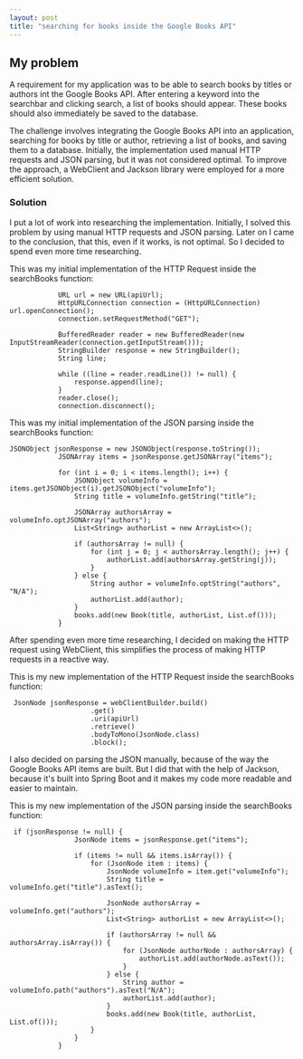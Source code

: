 ```yaml
---
layout: post
title: "searching for books inside the Google Books API"
---
```

## My problem
A requirement for my application was to be able to search books by titles or authors int the Google Books API. After entering a keyword into the searchbar and clicking search, a list of books should appear. These books should also immediately be saved to the database.

The challenge involves integrating the Google Books API into an application, searching for books by title or author, retrieving a list of books, and saving them to a database. Initially, the implementation used manual HTTP requests and JSON parsing, but it was not considered optimal. To improve the approach, a WebClient and Jackson library were employed for a more efficient solution.

### Solution
I put a lot of work into researching the implementation. Initially, I solved this problem by using manual HTTP requests and JSON parsing. Later on I came to the conclusion, that this, even if it works, is not optimal. So I decided to spend even more time researching.

This was my initial implementation of the HTTP Request inside the searchBooks function:
```
            URL url = new URL(apiUrl);
            HttpURLConnection connection = (HttpURLConnection) url.openConnection();
            connection.setRequestMethod("GET");

            BufferedReader reader = new BufferedReader(new InputStreamReader(connection.getInputStream()));
            StringBuilder response = new StringBuilder();
            String line;

            while ((line = reader.readLine()) != null) {
                response.append(line);
            }
            reader.close();
            connection.disconnect();
```
This was my initial implementation of the JSON parsing inside the searchBooks function:
```
JSONObject jsonResponse = new JSONObject(response.toString());
            JSONArray items = jsonResponse.getJSONArray("items");

            for (int i = 0; i < items.length(); i++) {
                JSONObject volumeInfo = items.getJSONObject(i).getJSONObject("volumeInfo");
                String title = volumeInfo.getString("title");

                JSONArray authorsArray = volumeInfo.optJSONArray("authors");
                List<String> authorList = new ArrayList<>();

                if (authorsArray != null) {
                    for (int j = 0; j < authorsArray.length(); j++) {
                        authorList.add(authorsArray.getString(j));
                    }
                } else {
                    String author = volumeInfo.optString("authors", "N/A");
                    authorList.add(author);
                }
                books.add(new Book(title, authorList, List.of()));
            }
```
After spending even more time researching, I decided on making the HTTP request using WebClient, this simplifies the process of making HTTP requests in a reactive way.

This is my new implementation of the HTTP Request inside the searchBooks function:
```
 JsonNode jsonResponse = webClientBuilder.build()
                    .get()
                    .uri(apiUrl)
                    .retrieve()
                    .bodyToMono(JsonNode.class)
                    .block();
```
I also decided on parsing the JSON manually, because of the way the Google Books API items are built. But I did that with the help of Jackson, because it's built into Spring Boot and it makes my code more readable and easier to maintain.

This is my new implementation of the JSON parsing inside the searchBooks function:
```
 if (jsonResponse != null) {
                JsonNode items = jsonResponse.get("items");

                if (items != null && items.isArray()) {
                    for (JsonNode item : items) {
                        JsonNode volumeInfo = item.get("volumeInfo");
                        String title = volumeInfo.get("title").asText();

                        JsonNode authorsArray = volumeInfo.get("authors");
                        List<String> authorList = new ArrayList<>();

                        if (authorsArray != null && authorsArray.isArray()) {
                            for (JsonNode authorNode : authorsArray) {
                                authorList.add(authorNode.asText());
                            }
                        } else {
                            String author = volumeInfo.path("authors").asText("N/A");
                            authorList.add(author);
                        }
                        books.add(new Book(title, authorList, List.of()));
                    }
                }
            }
```